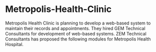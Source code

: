 # Metropolis-Health-Clinic
Metropolis Health Clinic is planning to develop a web-based system to maintain their records and appointments. They hired GEM Technical Consultants for development of web-based systems. ZEM Technical Consultants has proposed the following modules for Metropolis Health Hospital.
